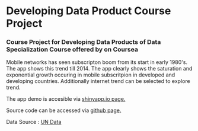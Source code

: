 # Developing Data Product Course Project
### Course Project for Developing Data Products of Data Specialization Course offered by on Coursea

Mobile networks has seen subscripton boom from its start in early 1980's. The app shows this trend till 2014. The app clearly shows the saturation and exponential growth occuring in  mobile subscritpion in developed and developing countries.
Additionally internet trend can be selected to explore trend.

The app demo is accesible via [shinyapp.io page.](http://sirujam.shinyapps.io/Telecom_Trend)

Source code can be accessed via [github page.](https://github.com/sirujam/developingDataProduct)

Data Source : [UN Data](http://data.un.org)